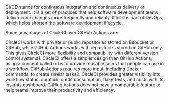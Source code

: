 CI/CD stands for continuous integration and continuous delivery or deployment. It is a set of practices that help software development teams deliver code changes more frequently and reliably. CI/CD is part of DevOps, which helps shorten the software development lifecycle.

Some advantages of CircleCI over GitHub Actions are:

CircleCI works with private or public repositories stored on Bitbucket or GitHub, while GitHub Actions works with repositories stored on GitHub only. This gives CircleCI more flexibility and compatibility with different version control systems1.
CircleCI offers a simpler design than GitHub Actions, using a concept called orbs to provide reusable tasks that people can use in a workflow. GitHub Actions requires more input, including Docker commands, to create similar tasks2.
CircleCI provides greater visibility into workflow status, duration, credit consumption, flaky tests, and costs with its Insights dashboard. GitHub Actions does not have a comparable feature to help teams improve their productivity and efficiency.